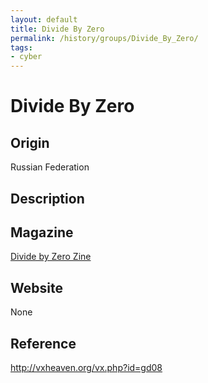 ```yaml
---
layout: default
title: Divide By Zero
permalink: /history/groups/Divide_By_Zero/
tags:
- cyber
---
```


Divide By Zero
==============

Origin
------
Russian Federation

Description
-----------

Magazine
--------
[Divide by Zero Zine](http://vxheaven.org/vx.php?id=zd04)

Website
-------
None

Reference
---------
http://vxheaven.org/vx.php?id=gd08
